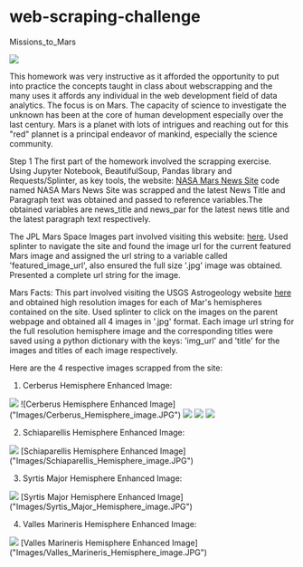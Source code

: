 # web-scraping-challenge
Missions_to_Mars

<img src="/Images/mission_to_mars.PNG">


This homework was very instructive as it afforded the opportunity to put into practice the concepts taught in class about webscrapping and the many uses it affords any individual in the web development field of data analytics. The focus is on Mars. The capacity of science to investigate the unknown has been at the core of human development especially over the last century. Mars is a planet with lots of intrigues and reaching out for this "red" plannet is a principal endeavor of mankind, especially the science community.

Step 1
The first part of the homework involved the scrapping exercise. Using Jupyter Notebook, BeautifulSoup, Pandas library and Requests/Splinter, as key tools, the website: [NASA Mars News Site](https://mars.nasa.gov/news/) code named NASA Mars News Site was scrapped and the latest News Title and Paragraph text was obtained and passed to reference variables.The obtained variables are news_title and news_par for the latest news title and the latest paragraph text respectively.

The JPL Mars Space Images part involved visiting this website: [here](https://www.jpl.nasa.gov/spaceimages/?search=&category=Mars). Used splinter to navigate the site and found the image url for the current featured Mars image and assigned the url string to a variable called 'featured_image_url', also ensured the full size '.jpg' image was obtained. Presented a complete url string for the image.

Mars Facts: This part involved visiting the USGS Astrogeology website [here](https://astrogeology.usgs.gov/search/results?q=hemisphere+enhanced&k1=target&v1=Mars) and obtained high resolution images for each of Mar's hemispheres contained on the site. Used splinter to click on the images on the parent webpage and obtained all 4 images in '.jpg' format. Each image url string for the full resolution hemisphere image and the corresponding titles were saved using a python dictionary with the keys: 'img_url' and 'title' for the images and titles of each image respectively.

Here are the 4 respective images scrapped from the site:

1. Cerberus Hemisphere Enhanced Image:
<img src="/Images/Cerberus_Hemisphere_image.JPG">
![Cerberus Hemisphere Enhanced Image]("Images/Cerberus_Hemisphere_image.JPG")
<img src="Images/Cerberus_Hemisphere_image.JPG">
<img src="./Images/Cerberus_Hemisphere_image.JPG">
<img src="../Images/Cerberus_Hemisphere_image.JPG">

2. Schiaparellis Hemisphere Enhanced Image:
<img src="/Images/Schiaparellis_Hemisphere_image.JPG">
[Schiaparellis Hemisphere Enhanced Image]("Images/Schiaparellis_Hemisphere_image.JPG")

3. Syrtis Major Hemisphere Enhanced Image:
<img src="/Images/Syrtis_Major_Hemisphere_image.JPG">
[Syrtis Major Hemisphere Enhanced Image]("Images/Syrtis_Major_Hemisphere_image.JPG")

4. Valles Marineris Hemisphere Enhanced Image:
<img src="/Images/Valles_Marineris_Hemisphere_image.JPG">
[Valles Marineris Hemisphere Enhanced Image]("Images/Valles_Marineris_Hemisphere_image.JPG")

